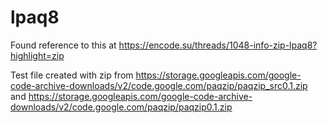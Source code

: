 # lpaq8

Found reference to this at https://encode.su/threads/1048-info-zip-lpaq8?highlight=zip

Test file created with zip from https://storage.googleapis.com/google-code-archive-downloads/v2/code.google.com/paqzip/paqzip_src0.1.zip and https://storage.googleapis.com/google-code-archive-downloads/v2/code.google.com/paqzip/paqzip0.1.zip